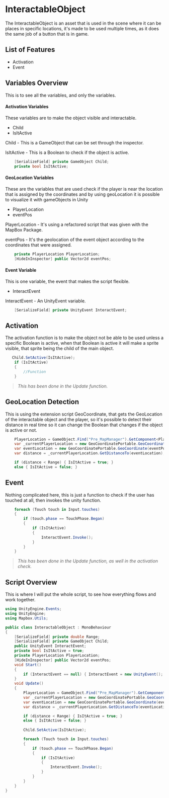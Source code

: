# InteractableObject

The InteractableObject is an asset that is used in the scene where it can be places in specific locations, it's made to be used multiple times, as it does the same job of a button that is in game.

## List of Features  
  
- Activation
- Event

## Variables Overview

This is to see all the variables, and only the variables.

#### Activation Variables

These variables are to make the object visible and interactable.

- Child
- IsItActive

Child - This is a GameObject that can be set through the inspector.

IsItActive - This is a Boolean to check if the object is active.

```csharp
    [SerializeField] private GameObject Child;
    private bool IsItActive;
```

#### GeoLocation Variables  
  
These are the variables that are used check if the player is near the location that is assigned by the coordinates and by using geoLocation it is possible to visualize it with gameObjects in Unity

- PlayerLocation
- eventPos

PlayerLocation - It's using a refactored script that was given with the MapBox Package. 

eventPos - It's the geolocation of the event object according to the coordinates that were assigned. 

```csharp
    private PlayerLocation PlayerLocation;
    [HideInInspector] public Vector2d eventPos;
```

#### Event Variable 

This is one variable, the event that makes the script flexible.

- InteractEvent

InteractEvent - An UnityEvent variable.

```csharp
    [SerializeField] private UnityEvent InteractEvent;
```

## Activation

The activation function is to make the object not be able to be used unless a specific Boolean is active, when that Boolean is active it will make a sprite visible, that sprite being the child of the main object.

```csharp
   Child.SetActive(IsItActive);
    if (IsItActive)
    {
        //Function
    }
```
> _This has been done in the Update function._

## GeoLocation Detection

This is using the extension script GeoCoordinate, that gets the GeoLocation of the interactable object and the player, so it's possible to detect their distance in real time so it can change the Boolean that changes if the object is active or not. 

```csharp
    PlayerLocation = GameObject.Find("Pre_MapManager").GetComponent<PlayerLocation>();
    var _currentPlayerLocation = new GeoCoordinatePortable.GeoCoordinate(PlayerLocation.GetLatitude(), PlayerLocation.GetLongitude());
    var eventLocation = new GeoCoordinatePortable.GeoCoordinate(eventPos.x, eventPos.y);
    var distance = _currentPlayerLocation.GetDistanceTo(eventLocation);

    if (distance < Range) { IsItActive = true; }
    else { IsItActive = false; }
```

## Event  
  
Nothing complicated here, this is just a function to check if the user has touched at all, then invokes the unity function.

```csharp
    foreach (Touch touch in Input.touches)
    {
        if (touch.phase == TouchPhase.Began)
        {
            if (IsItActive)
            {
                InteractEvent.Invoke();
            }
        }
    }
```
> _This has been done in the Update function, as well in the activation check._

## Script Overview

This is where I will put the whole script, to see how everything flows and work together.

```csharp
using UnityEngine.Events;
using UnityEngine;
using Mapbox.Utils;

public class InteractableObject : MonoBehaviour
{
    [SerializeField] private double Range;
    [SerializeField] private GameObject Child;
    public UnityEvent InteractEvent;
    private bool IsItActive = true;
    private PlayerLocation PlayerLocation;
    [HideInInspector] public Vector2d eventPos;
    void Start()
    {
        if (InteractEvent == null) { InteractEvent = new UnityEvent(); }
    }
    void Update() 
    {         
        PlayerLocation = GameObject.Find("Pre_MapManager").GetComponent<PlayerLocation>();
        var _currentPlayerLocation = new GeoCoordinatePortable.GeoCoordinate(PlayerLocation.GetLatitude(), PlayerLocation.GetLongitude());
        var eventLocation = new GeoCoordinatePortable.GeoCoordinate(eventPos.x, eventPos.y);
        var distance = _currentPlayerLocation.GetDistanceTo(eventLocation);

        if (distance < Range) { IsItActive = true; }
        else { IsItActive = false; }
        
        Child.SetActive(IsItActive);

        foreach (Touch touch in Input.touches)
        {
            if (touch.phase == TouchPhase.Began)
            {
                if (IsItActive)
                {
                    InteractEvent.Invoke();
                }
            }
        }
    }
}
```